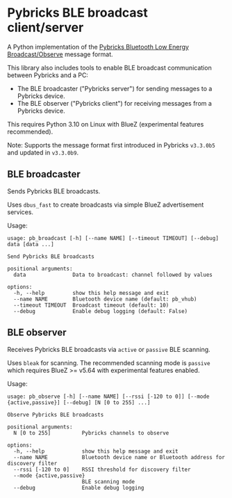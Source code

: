 # Pybricks BLE broadcast client/server

A Python implementation of the [Pybricks Bluetooth Low Energy Broadcast/Observe](https://github.com/pybricks/technical-info/blob/master/pybricks-ble-broadcast-observe.md) message format.

This library also includes tools to enable BLE broadcast communication between Pybricks and a PC:
* The BLE broadcaster ("Pybricks server") for sending messages to a Pybricks device.
* The BLE observer ("Pybricks client") for receiving messages from a Pybricks device.

This requires Python 3.10 on Linux with BlueZ (experimental features recommended).

Note: Supports the message format first introduced in Pybricks `v3.3.0b5` and updated in `v3.3.0b9`.

## BLE broadcaster

Sends Pybricks BLE broadcasts.

Uses `dbus_fast` to create broadcasts via simple BlueZ advertisement services.

Usage:

```
usage: pb_broadcast [-h] [--name NAME] [--timeout TIMEOUT] [--debug] data [data ...]

Send Pybricks BLE broadcasts

positional arguments:
  data               Data to broadcast: channel followed by values

options:
  -h, --help         show this help message and exit
  --name NAME        Bluetooth device name (default: pb_vhub)
  --timeout TIMEOUT  Broadcast timeout (default: 10)
  --debug            Enable debug logging (default: False)
```

## BLE observer

Receives Pybricks BLE broadcasts via `active` or `passive` BLE scanning.

Uses `bleak` for scanning. The recommended scanning mode is `passive` which requires BlueZ >= v5.64 with experimental features enabled.

Usage:

```
usage: pb_observe [-h] [--name NAME] [--rssi [-120 to 0]] [--mode {active,passive}] [--debug] [N [0 to 255] ...]

Observe Pybricks BLE broadcasts

positional arguments:
  N [0 to 255]          Pybricks channels to observe

options:
  -h, --help            show this help message and exit
  --name NAME           Bluetooth device name or Bluetooth address for discovery filter
  --rssi [-120 to 0]    RSSI threshold for discovery filter
  --mode {active,passive}
                        BLE scanning mode
  --debug               Enable debug logging
```
